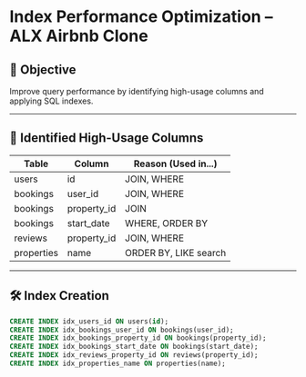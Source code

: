 # Index Performance Optimization – ALX Airbnb Clone

## 🎯 Objective

Improve query performance by identifying high-usage columns and applying SQL indexes.

---

## 🧩 Identified High-Usage Columns

| Table      | Column          | Reason (Used in...)           |
|------------|------------------|-------------------------------|
| users      | id               | JOIN, WHERE                   |
| bookings   | user_id          | JOIN, WHERE                   |
| bookings   | property_id      | JOIN                          |
| bookings   | start_date       | WHERE, ORDER BY               |
| reviews    | property_id      | JOIN, WHERE                   |
| properties | name             | ORDER BY, LIKE search         |

---

## 🛠️ Index Creation

```sql
CREATE INDEX idx_users_id ON users(id);
CREATE INDEX idx_bookings_user_id ON bookings(user_id);
CREATE INDEX idx_bookings_property_id ON bookings(property_id);
CREATE INDEX idx_bookings_start_date ON bookings(start_date);
CREATE INDEX idx_reviews_property_id ON reviews(property_id);
CREATE INDEX idx_properties_name ON properties(name);
